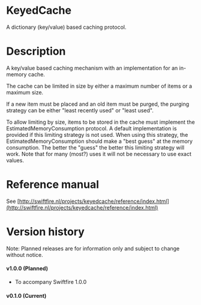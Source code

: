 # KeyedCache
A dictionary (key/value) based caching protocol.

# Description
A key/value based caching mechanism with an implementation for an in-memory cache.

The cache can be limited in size by either a maximum number of items or a maximum size.

If a new item must be placed and an old item must be purged, the purging strategy can be either "least recently used" or "least used".

To allow limiting by size, items to be stored in the cache must implement the EstimatedMemoryConsumption protocol. A default implementation is provided if this limiting strategy is not used. When using this strategy, the EstimatedMemoryConsumption should make a "best guess" at the memory consumption. The better the "guess" the better this limiting strategy will work. Note that for many (most?) uses it will not be necessary to use exact values.

# Reference manual

See [http://swiftfire.nl/projects/keyedcache/reference/index.html](http://swiftfire.nl/projects/keyedcache/reference/index.html)

# Version history

Note: Planned releases are for information only and subject to change without notice.

#### v1.0.0 (Planned)

- To accompany Swiftfire 1.0.0

#### v0.1.0 (Current)